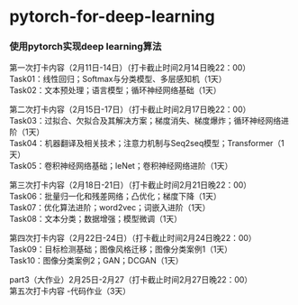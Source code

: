 # pytorch-for-deep-learning
### 使用pytorch实现deep learning算法

第一次打卡内容（2月11日-14日）（打卡截止时间2月14日晚22：00）  
Task01：线性回归；Softmax与分类模型、多层感知机（1天）  
Task02：文本预处理；语言模型；循环神经网络基础（1天）  

第二次打卡内容（2月15日-17日）（打卡截止时间2月17日晚22：00）  
Task03：过拟合、欠拟合及其解决方案；梯度消失、梯度爆炸；循环神经网络进阶（1天）  
Task04：机器翻译及相关技术；注意力机制与Seq2seq模型；Transformer（1天）  
Task05：卷积神经网络基础；leNet；卷积神经网络进阶（1天）  

第三次打卡内容（2月18日-21日）（打卡截止时间2月21日晚22：00）  
Task06：批量归一化和残差网络；凸优化；梯度下降（1天）  
Task07：优化算法进阶；word2vec；词嵌入进阶（1天）  
Task08：文本分类；数据增强；模型微调（1天）  

第四次打卡内容（2月22日-24日）（打卡截止时间2月24日晚22：00）  
Task09：目标检测基础；图像风格迁移；图像分类案例1（1天）  
Task10：图像分类案例2；GAN；DCGAN（1天）  


part3（大作业）2月25日-2月27（打卡截止时间2月27日晚22：00）  
第五次打卡内容 -代码作业（3天）  
